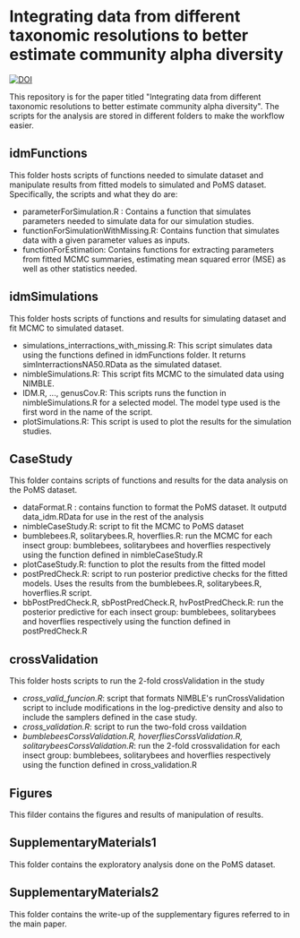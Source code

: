 # Integrating data from different taxonomic resolutions to better estimate community alpha diversity

[![DOI](https://zenodo.org/badge/424611928.svg)](https://zenodo.org/badge/latestdoi/424611928)

This repository is for the paper titled "Integrating data from different taxonomic resolutions to better estimate community alpha diversity". The scripts for the analysis are stored in different folders to make the workflow easier.

## idmFunctions

This folder hosts scripts of functions needed to simulate dataset and manipulate results from fitted models to simulated and PoMS dataset. Specifically, the scripts and what they do are:

* parameterForSimulation.R : Contains a function that simulates parameters needed to simulate data for our simulation studies.
* functionForSimulationWithMissing.R: Contains function that simulates data with a given parameter values as inputs.
* functionForEstimation: Contains functions for extracting parameters from fitted MCMC summaries, estimating mean squared error (MSE) as well as other statistics needed.

## idmSimulations

This folder hosts scripts of functions and results for simulating dataset and fit MCMC to simulated dataset.

* simulations_interractions_with_missing.R: This script simulates data using the functions defined in idmFunctions folder. It returns simInterractionsNA50.RData as the simulated dataset.
* nimbleSimulations.R: This script fits MCMC to the simulated data using NIMBLE.
* IDM.R, ..., genusCov.R: This scripts runs the function in nimbleSimulations.R for a selected model. The model type used is the first word in the name of the script.
* plotSimulations.R: This script is used to plot the results for the simulation studies.

## CaseStudy

This folder contains scripts of functions and results for the data analysis on the PoMS dataset.

* dataFormat.R : contains function to format the PoMS dataset. It outputd data_idm.RData for use in the rest of the analysis
* nimbleCaseStudy.R: script to fit the MCMC to PoMS dataset
* bumblebees.R, solitarybees.R, hoverflies.R: run the MCMC for each insect group: bumblebees, solitarybees and hoverflies respectively using the function defined in nimbleCaseStudy.R
* plotCaseStudy.R: function to plot the results from the fitted model
* postPredCheck.R: script to run posterior predictive checks for the fitted models. Uses the results from the bumblebees.R, solitarybees.R, hoverflies.R script.
* bbPostPredCheck.R, sbPostPredCheck.R, hvPostPredCheck.R: run the posterior predictive for each insect group: bumblebees, solitarybees and hoverflies respectively using the function defined in postPredCheck.R

## crossValidation

This folder hosts scripts to run the 2-fold crossValidation in the study

* _cross_valid_funcion.R_: script that formats NIMBLE's runCrossValidation script to include modifications in the log-predictive density and also to include the samplers defined in the case study.
* _cross_validation.R_: script to run the two-fold cross vaildation
* _bumblebeesCorssValidation.R, hoverfliesCorssValidation.R, solitarybeesCorssValidation.R_: run the 2-fold crossvalidation for each insect group: bumblebees, solitarybees and hoverflies respectively using the function defined in cross_validation.R

## Figures

This filder contains the figures and results of manipulation of results.

## SupplementaryMaterials1
This folder contains the exploratory analysis done on the PoMS dataset.

## SupplementaryMaterials2
This folder contains the write-up of the supplementary figures referred to in the main paper.
